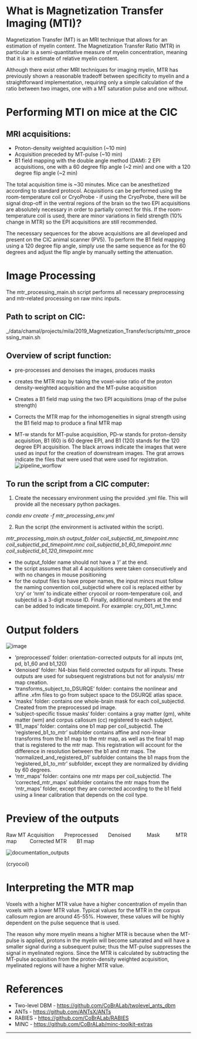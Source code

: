 # **What is Magnetization Transfer Imaging (MTI)?**

Magnetization Transfer (MT) is an MRI technique that allows for an estimation of myelin content. 
The Magnetization Transfer Ratio (MTR) in particular is a semi-quantitative measure of myelin concentration, meaning that it is an estimate of relative myelin content. 

Although there exist other MRI techniques for imaging myelin, MTR has previously shown a reasonable tradeoff between specificity to myelin and a straightforward implementation, requiring only a simple calculation of the ratio between two images, one with a MT saturation pulse and one without. 

# **Performing MTI on mice at the CIC**

## MRI acquisitions:
* Proton-density weighted acquisition (~10 min)
* Acquisition preceded by MT-pulse (~10 min)
* B1 field mapping with the double angle method (DAM): 2 EPI acquisitions, one with a 60 degree flip angle (~2 min) and one with a 120 degree flip angle (~2 min)

The total acquisition time is ~30 minutes. Mice can be anesthetized according to standard protocol. Acquisitions can be performed using the room-temperature coil or CryoProbe - if using the CryoProbe, there will be signal drop-off in the ventral regions of the brain so the two EPI acquisitions are absolutely necessary in order to partially correct for this. If the room-temperature coil is used, there are minor variations in field strength (10% change in MTR) so the EPI acquisitions are still recommended.

The necessary sequences for the above acquisitions are all developed and present on the CIC animal scanner (PV5). To perform the B1 field mapping using a 120 degree flip angle, simply use the same sequence as for the 60 degrees and adjust the flip angle by manually setting the attenuation.

# **Image Processing**

The mtr_processing_main.sh script performs all necessary preprocessing and mtr-related processing on raw minc inputs. 

## Path to script on CIC:
_/data/chamal/projects/mila/2019_Magnetization_Transfer/scripts/mtr_processing_main.sh

## Overview of script function:

* pre-processes and denoises the images, produces masks
* creates the MTR map by taking the voxel-wise ratio of the proton density-weighted acquisition and the MT-pulse acquisition
* Creates a B1 field map using the two EPI acquisitions (map of the pulse strength)
* Corrects the MTR map for the inhomogeneities in signal strength using the B1 field map to produce a final MTR map

* MT-w stands for MT-pulse acquisition, PD-w stands for proton-density acquisition, B1 (60) is 60 degree EPI, and B1 (120) stands for the 120 degree EPI acquisition. The black arrows indicate the images that were used as input for the creation of downstream images. The grat arrows indicate the files that were used that were used for registration.
![pipeline_worflow](https://user-images.githubusercontent.com/47565996/122585037-091c0580-d029-11eb-924d-c31f4008d606.png)

## To run the script from a CIC computer:

1. Create the necessary environment using the provided .yml file. This will provide all the necessary python packages.

*conda env create -f mtr_processing_env.yml*

2. Run the script (the environment is activated within the script).

_mtr_processing_main.sh output_folder coil_subjectid_mt_timepoint.mnc coil_subjectid_pd_timepoint.mnc coil_subjectid_b1_60_timepoint.mnc coil_subjectid_b1_120_timepoint.mnc_

* the output_folder name should not have a ‘/’ at the end. 
* the script assumes that all 4 acquisitions were taken consecutively and with no changes in mouse positioning
* for the output files to have proper names, the input mincs must follow the naming convention coil_subjectid where coil is replaced either by ‘cry’ or ‘nrm’ to indicate either cryocoil or room-temperature coil, and subjectid is a 3-digit mouse ID. Finally, additional numbers at the end can be added to indicate timepoint. For example: cry_001_mt_1.mnc

# **Output folders**
![image](https://user-images.githubusercontent.com/47565996/116478032-7d1d0700-a84b-11eb-90f5-6c6689ee34f6.png)

* ‘preprocessed’ folder: orientation-corrected outputs for all inputs (mt, pd, b1_60 and b1_120)
* ‘denoised’ folder: N4-bias field corrected outputs for all inputs. These outputs are used for subsequent registrations but not for analysis/ mtr map creation.
* ‘transforms_subject_to_DSURQE’ folder: contains the nonlinear and affine .xfm files to go from subject space to the DSURQE atlas space.
* ‘masks’ folder: contains one whole-brain mask for each coil_subjectid. Created from the preprocessed pd image. 
* ‘subject-specific tissue masks‘ folder: contains a gray matter (gm), white matter (wm) and corpus callosum (cc) registered to each subject.
* ‘B1_maps’ folder: contains one b1 map per coil_subjectid. 
The ‘registered_b1_to_mtr’ subfolder contains affine and non-linear transforms from the b1 map to the mtr map, as well as the final b1 map that is registered to the mtr map. This registration will account for the difference in resolution between the b1 and mtr maps. 
The ‘normalized_and_registered_b1’ subfolder contains the b1 maps from the ‘registered_b1_to_mtr’ subfolder, except they are normalized by dividing by 60 degrees.
* ‘mtr_maps’ folder: contains one mtr maps per coil_subjectid.
The ‘corrected_mtr_maps’ subfolder contains the mtr maps from the ‘mtr_maps’ folder, except they are corrected according to the b1 field using a linear calibration that depends on the coil type. 


# **Preview of the outputs**

Raw MT Acquisition &nbsp; &nbsp; &nbsp;  Preprocessed &nbsp; &nbsp; &nbsp; Denoised  &nbsp; &nbsp; &nbsp; &nbsp; &nbsp;   Mask  &nbsp; &nbsp; &nbsp; &nbsp; &nbsp;  MTR map &nbsp; &nbsp; &nbsp; &nbsp; Corrected MTR &nbsp; &nbsp; &nbsp; B1 map 

![documentation_outputs](https://user-images.githubusercontent.com/47565996/72276873-e2b99580-35fe-11ea-9db1-813f34c64119.png)

(cryocoil)

# **Interpreting the MTR map**

Voxels with a higher MTR value have a higher concentration of myelin than voxels with a lower MTR value. Typical values for the MTR in the corpus callosum region are around 45-55%. However, these values will be highly dependent on the pulse sequence that is used.

The reason why more myelin means a higher MTR is because when the MT-pulse is applied, protons in the myelin will become saturated and will have a smaller signal during a subsequent pulse; thus the MT-pulse suppresses the signal in myelinated regions. Since the MTR is calculated by subtracting the MT-pulse acquisition from the proton-density weighted acquisition, myelinated regions will have a higher MTR value.

# **References**
* Two-level DBM - https://github.com/CoBrALab/twolevel_ants_dbm
* ANTs - https://github.com/ANTsX/ANTs
* RABIES - https://github.com/CoBrALab/RABIES
* MINC - https://github.com/CoBrALab/minc-toolkit-extras
***
